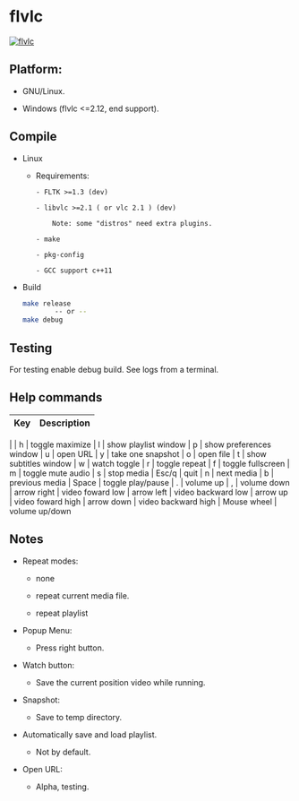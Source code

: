 flvlc
=====


<a href='https://postimages.org/' target='_blank'><img src='https://i.postimg.cc/9MRnH6v9/flvlc.png' border='0' alt='flvlc'/></a>



Platform:
----------

- GNU/Linux.

- Windows (flvlc <=2.12, end support).


Compile
-------
- Linux

	- Requirements:

		  - FLTK >=1.3 (dev)

		  - libvlc >=2.1 ( or vlc 2.1 ) (dev)

			  Note: some "distros" need extra plugins.

		  - make

		  - pkg-config

		  - GCC support c++11

- Build

	```bash
	make release
			-- or --
	make debug
	```



Testing
---------

For testing enable debug build.
See logs from a terminal.



Help commands
-------------------

| Key	| Description
| --------|------------
| 
| h | toggle maximize
| l | show playlist window
| p | show preferences window
| u | open URL
| y | take one snapshot
| o | open file
| t | show subtitles window
| w | watch toggle
| r | toggle repeat
| f | toggle fullscreen
| m | toggle mute audio
| s | stop media
| Esc/q |  quit
| n | next media
| b | previous media
| Space | toggle play/pause
| . | volume up
| , | volume down
| arrow right | video foward low
| arrow left | video backward low
| arrow up | video foward high
| arrow down | video backward high 
| Mouse wheel | volume up/down


Notes
-----

- Repeat modes:

	- none

	- repeat current media file.

	- repeat playlist

- Popup Menu:

	- Press right button.

- Watch button: 

	- Save the current position video while running.

- Snapshot:

	- Save to temp directory.

- Automatically save and load playlist.

	- Not by default.

- Open URL:

	- Alpha, testing.
